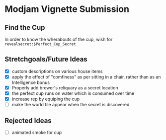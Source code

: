 # Modjam Vignette Submission

## Find the Cup

In order to know the wherabouts of the cup, wish for `revealsecret:$Perfect_Cup_Secret`

## Stretchgoals/Future Ideas

* [x] custom descriptions on various house items
* [x] apply the effect of "comfiness" as per sitting in a chair, rather than as an Intelligence bonus
* [x] Properly add brewer's reliquary as a secret location
* [x] the perfect cup runs on water which is consumed over time
* [x] increase rep by equiping the cup
* [ ] make the world tile appear when the secret is discovered

## Rejected Ideas

* [ ] animated smoke for cup
